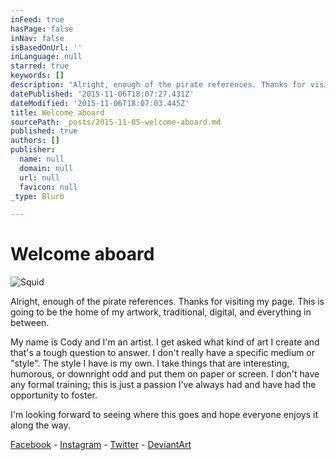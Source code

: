 ```yaml
---
inFeed: true
hasPage: false
inNav: false
isBasedOnUrl: ''
inLanguage: null
starred: true
keywords: []
description: "Alright, enough of the pirate references. Thanks for visiting my page. This is going to be the home of my artwork, traditional, digital, and everything in between.  My name is Cody and I'm an artist. I get asked what kind of art I create and that's a tough question to answer. I don't really have a specific medium or \"style\". The style I have is my own. I take things that are interesting, humorous, or downright odd and put them on paper or screen. I don't have any formal training; this is just a passion I've always had and have had the opportunity to foster.  I'm looking forward to seeing where this goes and hope everyone enjoys it along the way.  Facebook - Instagram - Twitter - DeviantArt"
datePublished: '2015-11-06T18:07:27.431Z'
dateModified: '2015-11-06T18:07:03.445Z'
title: Welcome aboard
sourcePath: _posts/2015-11-05-welcome-aboard.md
published: true
authors: []
publisher:
  name: null
  domain: null
  url: null
  favicon: null
_type: Blurb

---
```

# Welcome aboard
![Squid](https://the-grid-user-content.s3-us-west-2.amazonaws.com/5ec99430-d15f-47de-bcec-e1f091e4d84c.png)

Alright, enough of the pirate references. Thanks for visiting my page. This is going to be the home of my artwork, traditional, digital, and everything in between.

My name is Cody and I'm an artist. I get asked what kind of art I create and that's a tough question to answer. I don't really have a specific medium or "style". The style I have is my own. I take things that are interesting, humorous, or downright odd and put them on paper or screen. I don't have any formal training; this is just a passion I've always had and have had the opportunity to foster.

I'm looking forward to seeing where this goes and hope everyone enjoys it along the way.

[Facebook][0] - [Instagram][1] - [Twitter][2] - [DeviantArt][3]

[0]: https://www.facebook.com/cptnrotgutredbeard
[1]: https://instagram.com/cptn_rotgut_redbeard/
[2]: https://twitter.com/Cptn_Red
[3]: http://rotgutredbeard.deviantart.com/
